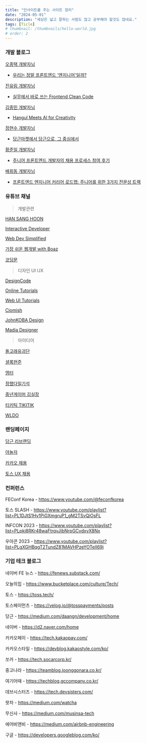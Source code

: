 ```yaml
---
title: "인사이트를 주는 사이트 정리"
date: "2024-05-01"
description: "세상은 넓고 잘하는 사람도 많고 공부해야 할것도 많네요."
tags: [Ticle]
# thumbnail: /thumbnails/hello-world.jpg
# order: 2
---
```


### 개발 블로그

[오종택 개발자님](https://saengmotmi.netlify.app/)

- [우리는 정말 프론트엔드 '엔지니어'일까?](https://saengmotmi.netlify.app/article/frontend_architecture/)

[진유림 개발자님](https://milooy.github.io/TIL/)

- [실무에서 바로 쓰는 Frontend Clean Code](https://www.youtube.com/watch?v=edWbHp_k_9Y)

[김종민 개발자님](https://blog.cmiscm.com/?page_id=5945)

- [Hangul Meets AI for Creativity](https://blog.cmiscm.com/?p=6050)

[정현수 개발자님](https://junghyeonsu.com/)

- [당근마켓에서 당근으로, 그 중심에서](https://junghyeonsu.com/posts/daangn-rebranding/)

[황준일 개발자님](https://junilhwang.github.io/TIL/)

- [주니어 프론트엔드 개발자의 채용 프로세스 참여 후기](https://zuminternet.github.io/zum-front-recurit-review/)

[배휘동 개발자님](https://steady-study.super.site/)

- [프론트엔드 엔지니어 커리어 로드맵: 주니어를 위한 3가지 전문성 트랙](https://steady-study.super.site/frontend-engineer-career-roadmap)

### 유튜브 채널

> 개발관련

[HAN SANG HOON](https://www.youtube.com/@josehp_han)

[Interactive Developer](https://www.youtube.com/@cmiscm)

[Web Dev Simplified](https://www.youtube.com/@WebDevSimplified)

[가장 쉬운 웹개발 with Boaz](https://www.youtube.com/@withBoaz)

[코딩문](https://www.youtube.com/@codingmoon)

> 디자인 UI UX

[DesignCode](https://www.youtube.com/@DesignCodeTeam)

[Online Tutorials](https://www.youtube.com/@OnlineTutorialsYT)

[Web UI Tutorials](https://www.youtube.com/@webuitutorials)

[Ciomish](https://www.youtube.com/@ciomish)

[JohnKOBA Design](https://www.youtube.com/@JohnKOBADesign)

[Madia Designer](https://www.youtube.com/@UXUIDesign)

> 아이디어

[돌고래유괴단](https://www.youtube.com/@DolphinersOfficial)

[셜록현준](https://www.youtube.com/@Sherlock_HJ)

[엠터](https://www.youtube.com/@mter)

[정했다일기석](https://www.youtube.com/@GiseokHeWorked)

[중년게이머 김실장](https://www.youtube.com/@memolkim)

[티키틱 TIKITIK](https://www.youtube.com/@tikitik_official)

[WLDO](https://www.youtube.com/@WLDO100)

### 랜딩페이지

[당근 리브랜딩](https://brandnew.daangn.com/?source=post_page-----b41d866df9b7--------------------------------)

[야놀자](https://www.yanoljagroup.com/ko?gad_source=1&gclid=Cj0KCQjw0MexBhD3ARIsAEI3WHJut5x7QdRTgclg5q8wUiDOSxv4cOzeSbjbxqmYNmU4ymTy6CjUiIEaAuN1EALw_wcB)

[카카오 채용](https://recruit.kakaobank.com/)

[토스 UX 채용](https://toss.im/career/ux-platform-2024)

### 컨퍼런스

FEConf Korea - https://www.youtube.com/@feconfkorea

토스 SLASH - https://www.youtube.com/playlist?list=PL1DJtS1Hv1PiGXmgruP1_gM2TSvQiOsFL

INFCON 2023 - https://www.youtube.com/playlist?list=PLpkj8RKr48waFtrqvJjbNrpGCvdxyX8Nx

우아콘 2023 - https://www.youtube.com/playlist?list=PLgXGHBqgT2TundZ81MAVHPzeYOTeII69j

### 기업 테크 블로그

네이버 FE 뉴스 - https://fenews.substack.com/

오늘의집 - https://www.bucketplace.com/culture/Tech/

토스 - https://toss.tech/

토스페이먼츠 - https://velog.io/@tosspayments/posts

당근 - https://medium.com/daangn/development/home

네이버 - https://d2.naver.com/home

카카오페이 - https://tech.kakaopay.com/

카카오스타일 - https://devblog.kakaostyle.com/ko/

쏘카 - https://tech.socarcorp.kr/

중고나라 - https://teamblog.joonggonara.co.kr/

여기어때 - https://techblog.gccompany.co.kr/

데브시스터즈 - https://tech.devsisters.com/

왓차 - https://medium.com/watcha

무신사 - https://medium.com/musinsa-tech

에어비앤비 - https://medium.com/airbnb-engineering

구글 - https://developers.googleblog.com/ko/

